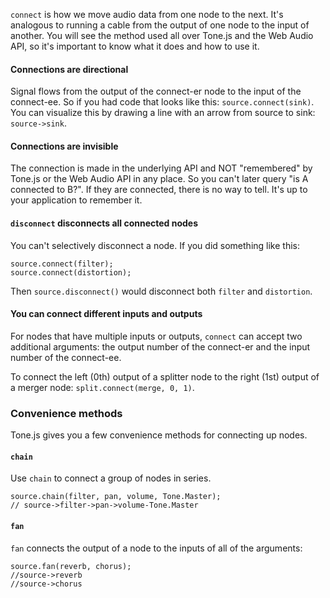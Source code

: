 `connect` is how we move audio data from one node to the next. It's analogous to running a cable from the output of one node to the input of another. You will see the method used all over Tone.js and the Web Audio API, so it's important to know what it does and how to use it. 

#### Connections are directional

Signal flows from the output of the connect-er node to the input of the connect-ee. So if you had code that looks like this: `source.connect(sink)`. You can visualize this by drawing a line with an arrow from source to sink: `source->sink`. 

#### Connections are invisible

The connection is made in the underlying API and NOT "remembered" by Tone.js or the Web Audio API in any place. So you can't later query "is A connected to B?". If they are connected, there is no way to tell. It's up to your application to remember it. 

#### `disconnect` disconnects all connected nodes

You can't selectively disconnect a node. If you did something like this: 

```
source.connect(filter); 
source.connect(distortion);
``` 

Then `source.disconnect()` would disconnect both `filter` and `distortion`.

#### You can connect different inputs and outputs

For nodes that have multiple inputs or outputs, `connect` can accept two additional arguments: the output number of the connect-er and the input number of the connect-ee. 

To connect the left (0th) output of a splitter node to the right (1st) output of a merger node: `split.connect(merge, 0, 1)`.  

### Convenience methods

Tone.js gives you a few convenience methods for connecting up nodes. 

#### `chain`

Use `chain` to connect a group of nodes in series.

```
source.chain(filter, pan, volume, Tone.Master);
// source->filter->pan->volume-Tone.Master
```

#### `fan`
`fan` connects the output of a node to the inputs of all of the arguments:

```
source.fan(reverb, chorus);
//source->reverb
//source->chorus
```
